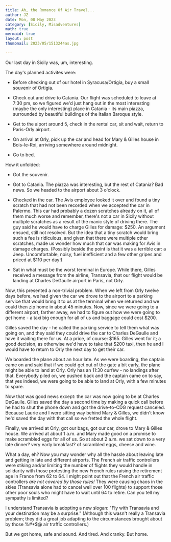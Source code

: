 ```yaml
---
title: Ah, the Romance Of Air Travel...
author: JZ
date: Mon, 08 May 2023
category: [Sicily, Misadventures]
math: true
mermaid: true
layout: post
thumbnail: 2023/05/1513244as.jpg

---
```

Our last day in Sicily was, um, interesting.

The day's planned activites were:  
- Before checking out of our hotel in Syracusa/Ortigia, buy a small souvenir of Ortigia.  

- Check out and drive to Catania. Our flight was scheduled to leave at 7:30 pm, so we figured we'd just hang out in the most interesting (maybe the only interesting) place in Catania - its main piazza, surrounded by beautiful buildings of the Italian Baroque style.

- Get to the aiport around 5, check in the rental car, sit and wait, return to Paris-Orly airport.

- On arrival at Orly, pick up the car and head for Mary & Gilles house in Bois-le-Roi, arriving somewhere around midnight.
     
- Go to bed.

How it unfolded:
- Got the souvenir.  

- Got to Catania. The piazza was interesting, but the rest of Catania? Bad news. So we headed to the airport about 3 o'clock. 

- Checked in the car. The Avis employee looked it over and found a tiny scratch that had not been recorded when we accepted the car in Palermo. This car had probably a dozen scratches already on it, all of them much worse and remember, there's not a car in Sicily without multiple scratches as a result of the manic style of driving there. The guy said he would have to charge Gilles for damage: $250. An argument ensued, still not resolved. But the idea that a tiny scratch would bring such a fee is ridiculous, and given that there were multiple other scratches, made us wonder how much that car was making for Avis in damage charges.  (Possibly beside the point is that it was a terrible car: a Jeep. Uncomfortable, noisy, fuel inefficient and a few other gripes and priced at $110 per day!)

- Sat in what must be the worst terminal in Europe. While there, Gilles received a message from the airline, Transavia, that our flight would be landing at Charles DeGaulle airport in Paris, not Orly.  

Now, this presented a non-trivial problem. When we left from Orly twelve days before, we had given the car we drove to the airport to a parking service that would bring it to us at the terminal when we returned and we could then zip home in about 45 minutes. Now, since we were going to a different airport, farther away, we had to figure out how we were going to get home - a taxi big enough for all of us and baggage could cost $200.  

Gilles saved the day - he called the parking service to tell them what was going on, and they said they could drive the car to Charles DeGaulle and have it waiting there for us. At a price, of course: $165. Gilles went for it; a good decision, as otherwise we'd have to take that $200 taxi, then he and I would have to return to Orly the next day to get their car.  

We boarded the plane about an hour late. As we were boarding, the captain came on and said that if we could get out of the gate a bit early, the plane might be able to land at Orly. Orly has an 11:30 curfew - no landings after that. Everybody piled on, we pushed back and the captain came on to say, that yes indeed, we were going to be able to land at Orly, with a few minutes to spare. 

Now that was good news except: the car was now going to be at Charles DeGaulle. Gilles saved the day a second time by making a quick call before he had to shut the phone down and got the drive-to-CDG request canceled. Because Laurie and I were sitting way behind Mary & Gilles, we didn't know he'd saved the day with that call so we fretted the whole flight.

Finally, we arrived at Orly, got our bags, got our car, drove to Mary & Gilles house. We arrived at about 1 a.m. and Mary made good on a promise to make scrambled eggs for all of us. So at about 2 a.m. we sat down to a very late dinner? very early breakfast? of scrambled eggs, cheese and wine. 

What a day, eh? Now you may wonder why all the hassle about leaving late and getting in late and different airports. The French air traffic controllers were stiking and/or limiting the number of flights they would handle in solidarity with those protesting the new French rules raising the retirement age in France from 62 to 64. I might point out that the French air traffic controllers <em>are not covered by those rules!</em> They were causing chaos in the skies (Transavia alone had to cancel well over 100 flights) to support those other poor souls who might have to wait until 64 to retire. Can you tell my sympathy is limited?  

I understand Transavia is adopting a new slogan: "Fly with Transavia and your destination may be a surprise." (Although this wasn't really a Transavia problem; they did a great job adapting to the circumstances brought about by those %#*$@ air traffic controllers.)

But we got home, safe and sound. And tired. And cranky. But home.




